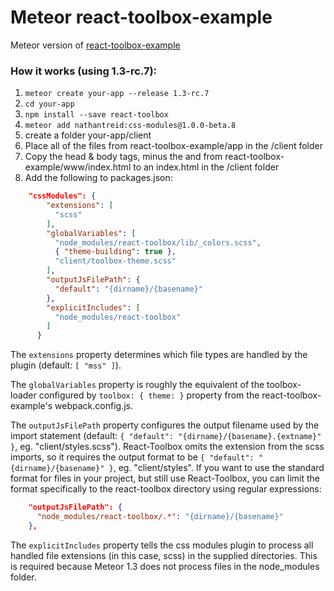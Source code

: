 # Meteor react-toolbox-example

Meteor version of [react-toolbox-example](https://github.com/react-toolbox/react-toolbox-example)

### How it works (using 1.3-rc.7):
1. `meteor create your-app --release 1.3-rc.7`
1. `cd your-app`
1. `npm install --save react-toolbox`
1. `meteor add nathantreid:css-modules@1.0.0-beta.8`
1. create a folder your-app/client
1. Place all of the files from react-toolbox-example/app in the /client folder
1. Copy the head & body tags, minus the <link rel="stylesheet" href="react-toolbox.css"> and <script src="react-toolbox.js"></script> from react-toolbox-example/www/index.html to an index.html in the /client folder
1. Add the following to packages.json:
``` json
    "cssModules": {
        "extensions": [
          "scss"
        ],
        "globalVariables": [
          "node_modules/react-toolbox/lib/_colors.scss",
          { "theme-building": true },
          "client/toolbox-theme.scss"
        ],
        "outputJsFilePath": {
          "default": "{dirname}/{basename}"
        },
        "explicitIncludes": [
          "node_modules/react-toolbox"
        ]
      }
```

The `extensions` property determines which file types are handled by the plugin (default: `[ "mss" ]`).

The `globalVariables` property is roughly the equivalent of the toolbox-loader configured by `toolbox: { theme: }` property from the react-toolbox-example's webpack.config.js.

The `outputJsFilePath` property configures the output filename used by the import statement (default: `{ "default": "{dirname}/{basename}.{extname}" }`, eg. "client/styles.scss"). React-Toolbox omits the extension from the scss imports, so it requires the output format to be `{ "default": "{dirname}/{basename}" }`, eg. "client/styles". If you want to use the standard format for files in your project, but still use React-Toolbox, you can limit the format specifically to the react-toolbox directory using regular expressions: 
``` json
    "outputJsFilePath": {
      "node_modules/react-toolbox/.*": "{dirname}/{basename}"
    },
```    
 

The `explicitIncludes` property tells the css modules plugin to process all handled file extensions (in this case, scss) in the supplied directories. This is required because Meteor 1.3 does not process files in the node_modules folder.

